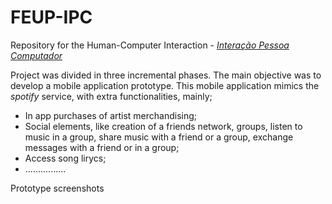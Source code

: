 # FEUP-IPC

Repository for the Human-Computer Interaction - [*Interação Pessoa Computador*](https://sigarra.up.pt/feup/pt/ucurr_geral.ficha_uc_view?pv_ocorrencia_id=484432)

Project was divided in three incremental phases. The main objective was to develop a mobile application prototype. This mobile application mimics the *spotify* service, with extra functionalities, mainly;

- In app purchases of artist merchandising;
- Social elements, like creation of a friends network, groups, listen to music in a group, share music with a friend or a group, exchange messages with a friend or in a group;
- Access song lirycs;
- ................


Prototype screenshots


